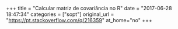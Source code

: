 +++
title = "Calcular matriz de covariância no R"
date = "2017-06-28 18:47:34"
categories = ["sopt"]
original_url = "https://pt.stackoverflow.com/q/216359"
at_home="no"
+++

